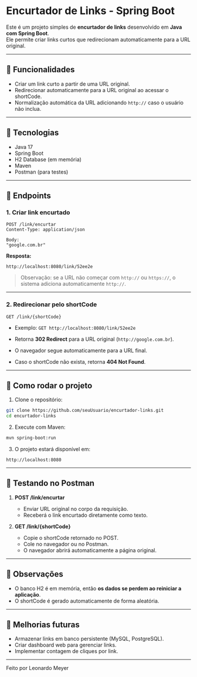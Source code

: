 # Encurtador de Links - Spring Boot

Este é um projeto simples de **encurtador de links** desenvolvido em **Java com Spring Boot**.\
Ele permite criar links curtos que redirecionam automaticamente para a URL original.

---

## 🔹 Funcionalidades

- Criar um link curto a partir de uma URL original.
- Redirecionar automaticamente para a URL original ao acessar o shortCode.
- Normalização automática da URL adicionando `http://` caso o usuário não inclua.

---

## 🔹 Tecnologias

- Java 17
- Spring Boot
- H2 Database (em memória)
- Maven
- Postman (para testes)

---

## 🔹 Endpoints

### 1. Criar link encurtado

```
POST /link/encurtar
Content-Type: application/json

Body:
"google.com.br"
```

**Resposta:**

```
http://localhost:8080/link/52ee2e
```

> Observação: se a URL não começar com `http://` ou `https://`, o sistema adiciona automaticamente `http://`.

---

### 2. Redirecionar pelo shortCode

```
GET /link/{shortCode}
```

- Exemplo: `GET http://localhost:8080/link/52ee2e`

- Retorna **302 Redirect** para a URL original (`http://google.com.br`).

- O navegador segue automaticamente para a URL final.

- Caso o shortCode não exista, retorna **404 Not Found**.

---

## 🔹 Como rodar o projeto

1. Clone o repositório:

```bash
git clone https://github.com/seuUsuario/encurtador-links.git
cd encurtador-links
```

2. Execute com Maven:

```bash
mvn spring-boot:run
```

3. O projeto estará disponível em:

```
http://localhost:8080
```

---

## 🔹 Testando no Postman

1. **POST /link/encurtar**

   - Enviar URL original no corpo da requisição.
   - Receberá o link encurtado diretamente como texto.

2. **GET /link/{shortCode}**

   - Copie o shortCode retornado no POST.
   - Cole no navegador ou no Postman.
   - O navegador abrirá automaticamente a página original.

---

## 🔹 Observações

- O banco H2 é em memória, então **os dados se perdem ao reiniciar a aplicação**.
- O shortCode é gerado automaticamente de forma aleatória.

---

## 🔹 Melhorias futuras

- Armazenar links em banco persistente (MySQL, PostgreSQL).
- Criar dashboard web para gerenciar links.
- Implementar contagem de cliques por link.

---

Feito por Leonardo Meyer

